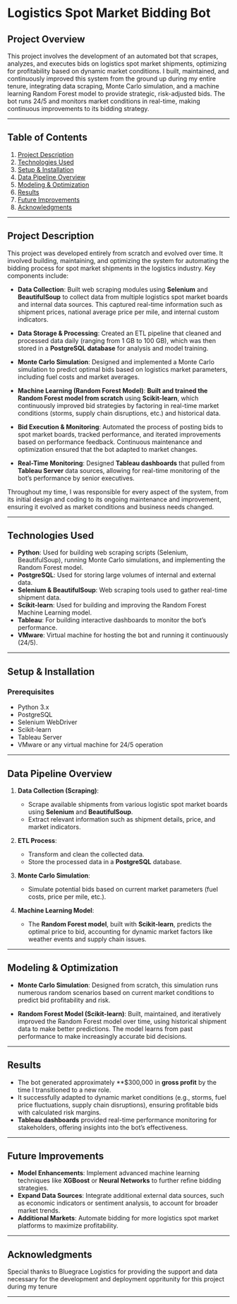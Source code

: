 # Logistics Spot Market Bidding Bot

## Project Overview

This project involves the development of an automated bot that scrapes, analyzes, and executes bids on logistics spot market shipments, optimizing for profitability based on dynamic market conditions. I built, maintained, and continuously improved this system from the ground up during my entire tenure, integrating data scraping, Monte Carlo simulation, and a machine learning Random Forest model to provide strategic, risk-adjusted bids. The bot runs 24/5 and monitors market conditions in real-time, making continuous improvements to its bidding strategy.

---

## Table of Contents
1. [Project Description](#project-description)
2. [Technologies Used](#technologies-used)
3. [Setup & Installation](#setup--installation)
4. [Data Pipeline Overview](#data-pipeline-overview)
5. [Modeling & Optimization](#modeling--optimization)
6. [Results](#results)
7. [Future Improvements](#future-improvements)
8. [Acknowledgments](#acknowledgments)

---

## Project Description

This project was developed entirely from scratch and evolved over time. It involved building, maintaining, and optimizing the system for automating the bidding process for spot market shipments in the logistics industry. Key components include:

- **Data Collection**: Built web scraping modules using **Selenium** and **BeautifulSoup** to collect data from multiple logistics spot market boards and internal data sources. This captured real-time information such as shipment prices, national average price per mile, and internal custom indicators.

- **Data Storage & Processing**: Created an ETL pipeline that cleaned and processed data daily (ranging from 1 GB to 100 GB), which was then stored in a **PostgreSQL database** for analysis and model training.

- **Monte Carlo Simulation**: Designed and implemented a Monte Carlo simulation to predict optimal bids based on logistics market parameters, including fuel costs and market averages.

- **Machine Learning (Random Forest Model)**: **Built and trained the Random Forest model from scratch** using **Scikit-learn**, which continuously improved bid strategies by factoring in real-time market conditions (storms, supply chain disruptions, etc.) and historical data.

- **Bid Execution & Monitoring**: Automated the process of posting bids to spot market boards, tracked performance, and iterated improvements based on performance feedback. Continuous maintenance and optimization ensured that the bot adapted to market changes.

- **Real-Time Monitoring**: Designed **Tableau dashboards** that pulled from **Tableau Server** data sources, allowing for real-time monitoring of the bot’s performance by senior executives.

Throughout my time, I was responsible for every aspect of the system, from its initial design and coding to its ongoing maintenance and improvement, ensuring it evolved as market conditions and business needs changed.

---

## Technologies Used
- **Python**: Used for building web scraping scripts (Selenium, BeautifulSoup), running Monte Carlo simulations, and implementing the Random Forest model.
- **PostgreSQL**: Used for storing large volumes of internal and external data.
- **Selenium & BeautifulSoup**: Web scraping tools used to gather real-time shipment data.
- **Scikit-learn**: Used for building and improving the Random Forest Machine Learning model.
- **Tableau**: For building interactive dashboards to monitor the bot’s performance.
- **VMware**: Virtual machine for hosting the bot and running it continuously (24/5).

---

## Setup & Installation

### Prerequisites
- Python 3.x
- PostgreSQL
- Selenium WebDriver
- Scikit-learn
- Tableau Server
- VMware or any virtual machine for 24/5 operation

---

## Data Pipeline Overview
1. **Data Collection (Scraping)**:
   - Scrape available shipments from various logistic spot market boards using **Selenium** and **BeautifulSoup**.
   - Extract relevant information such as shipment details, price, and market indicators.
   
2. **ETL Process**:
   - Transform and clean the collected data.
   - Store the processed data in a **PostgreSQL** database.

3. **Monte Carlo Simulation**:
   - Simulate potential bids based on current market parameters (fuel costs, price per mile, etc.).
   
4. **Machine Learning Model**:
   - The **Random Forest model**, built with **Scikit-learn**, predicts the optimal price to bid, accounting for dynamic market factors like weather events and supply chain issues.

---

## Modeling & Optimization

- **Monte Carlo Simulation**: Designed from scratch, this simulation runs numerous random scenarios based on current market conditions to predict bid profitability and risk.
  
- **Random Forest Model (Scikit-learn)**: Built, maintained, and iteratively improved the Random Forest model over time, using historical shipment data to make better predictions. The model learns from past performance to make increasingly accurate bid decisions.

---

## Results

- The bot generated approximately **$300,000 in **gross profit** by the time I transitioned to a new role.
- It successfully adapted to dynamic market conditions (e.g., storms, fuel price fluctuations, supply chain disruptions), ensuring profitable bids with calculated risk margins.
- **Tableau dashboards** provided real-time performance monitoring for stakeholders, offering insights into the bot’s effectiveness.

---

## Future Improvements
- **Model Enhancements**: Implement advanced machine learning techniques like **XGBoost** or **Neural Networks** to further refine bidding strategies.
- **Expand Data Sources**: Integrate additional external data sources, such as economic indicators or sentiment analysis, to account for broader market trends.
- **Additional Markets**: Automate bidding for more logistics spot market platforms to maximize profitability.

---

## Acknowledgments

Special thanks to Bluegrace Logistics for providing the support and data necessary for the development and deployment oppritunity for this project during my tenure

---
